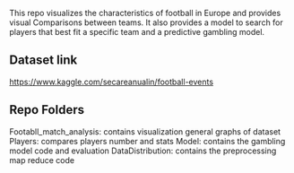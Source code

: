 
This repo visualizes the characteristics of football in Europe and provides visual Comparisons between teams. It also provides a model to search for players that best fit a specific team and a predictive gambling model.
## Dataset link
https://www.kaggle.com/secareanualin/football-events

## Repo Folders
Footabll_match_analysis: contains visualization general graphs of dataset
Players: compares players number and stats
Model: contains the gambling model code and evaluation
DataDistribution: contains the preprocessing map reduce code 
